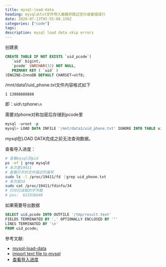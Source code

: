 ```yaml
---
title: mysql-load-data
heading: mysql从txt文件导入数据并跳过空行或者错误行
date: 2020-07-13T05:55:08.156Z
categories: ["code"]
tags: 
description: mysql load data skip errors
---
```


创建表
```sql
CREATE TABLE IF NOT EXISTS `uid_pcode`(
   `uid` bigint,
   `pcode` VARCHAR(32) NOT NULL,
   PRIMARY KEY ( `uid` ) 
)ENGINE=InnoDB DEFAULT CHARSET=utf8; 
```

/mnt/data1/uid_phone.txt文件内容格式如下
```
1 13888888888
```

即：uid`\t`phone`\n`

需要对phone对称加密后存储到pcode里
```sql
mysql -uroot -p
mysql> LOAD DATA INFILE '/mnt/data1/uid_phone.txt' IGNORE INTO TABLE uid_pcode(@c1,@c2) set uid=@c1,pcode=HEX(aes_encrypt(lower(conv(@c2,10,32)),'yourkey'));
```

mysql在LOAD DATA完成之前无法查询数据。

查看导入进度： 
```bash
# 查看mysql的pid
ps -ef | grep mysqld
# 本次是19411
# 查看打开的文件描述符编号
sudo ls -l /proc/19411/fd ｜grep uid_phone.txt
# 本次是34
sudo cat /proc/19411/fdinfo/34
# 打印已读取的字节数
# pos:	621936640
```

如果需要导出数据
```sql
SELECT uid,pcode INTO OUTFILE '/tmp/result.text'
FIELDS TERMINATED BY ',' OPTIONALLY ENCLOSED BY '"'
LINES TERMINATED BY '\n'
FROM uid_pcode;
```

参考文献:
- [mysql-load-data](https://dev.mysql.com/doc/refman/8.0/en/load-data.html)
- [import text file to mysql](https://stackoverflow.com/questions/13579810/how-to-import-data-from-text-file-to-mysql-database)
- [查看导入进度](https://stackoverflow.com/questions/5748565/how-to-see-progress-of-csv-upload-in-mysql)
